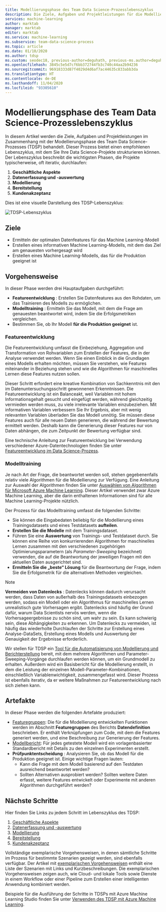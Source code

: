 ```yaml
---
title: Modellierungsphase des Team Data Science-Prozesslebenszyklus
description: Die Ziele, Aufgaben und Projektleistungen für die Modellierungsphase Ihrer Data Science-Projekte
services: machine-learning
author: marktab
manager: marktab
editor: marktab
ms.service: machine-learning
ms.subservice: team-data-science-process
ms.topic: article
ms.date: 01/10/2020
ms.author: tdsp
ms.custom: seodec18, previous-author=deguhath, previous-ms.author=deguhath
ms.openlocfilehash: 3845c5e5d7cf6bb372744fb3c740c44aa2b94236
ms.sourcegitcommit: 96918333d87f4029d4d6af7ac44635c833abb3da
ms.translationtype: HT
ms.contentlocale: de-DE
ms.lasthandoff: 11/04/2020
ms.locfileid: "93305610"
---
```

# <a name="modeling-stage-of-the-team-data-science-process-lifecycle"></a>Modellierungsphase des Team Data Science-Prozesslebenszyklus

In diesem Artikel werden die Ziele, Aufgaben und Projektleistungen im Zusammenhang mit der Modellierungsphase des Team Data Science-Prozesses (TDSP) behandelt. Dieser Prozess bietet einen empfohlenen Lebenszyklus, mit dem Sie Ihre Data Science-Projekte strukturieren können. Der Lebenszyklus beschreibt die wichtigsten Phasen, die Projekte typischerweise, oft iterativ, durchlaufen:

   1. **Geschäftliche Aspekte**
   2. **Datenerfassung und -auswertung**
   3. **Modellierung**
   4. **Bereitstellung**
   5. **Kundenakzeptanz**

Dies ist eine visuelle Darstellung des TDSP-Lebenszyklus:

![TDSP-Lebenszyklus](./media/lifecycle/tdsp-lifecycle2.png) 


## <a name="goals"></a>Ziele
* Ermitteln der optimalen Datenfeatures für das Machine Learning-Modell
* Erstellen eines informativen Machine Learning-Modells, mit dem das Ziel am genauesten vorhergesagt wird
* Erstellen eines Machine Learning-Modells, das für die Produktion geeignet ist

## <a name="how-to-do-it"></a>Vorgehensweise
In dieser Phase werden drei Hauptaufgaben durchgeführt:

  * **Featureentwicklung** : Erstellen Sie Datenfeatures aus den Rohdaten, um das Trainieren des Modells zu ermöglichen.
  * **Modelltraining** : Ermitteln Sie das Modell, mit dem die Frage am genauesten beantwortet wird, indem Sie die Erfolgsmetriken vergleichen.
  * Bestimmen Sie, ob Ihr Modell **für die Produktion geeignet** ist.

### <a name="feature-engineering"></a>Featureentwicklung
Die Featureentwicklung umfasst die Einbeziehung, Aggregation und Transformation von Rohvariablen zum Erstellen der Features, die in der Analyse verwendet werden. Wenn Sie einen Einblick in die Grundlagen eines Modells erhalten möchten, müssen Sie verstehen, wie Features miteinander in Beziehung stehen und wie die Algorithmen für maschinelles Lernen diese Features nutzen sollen. 

Dieser Schritt erfordert eine kreative Kombination von Sachkenntnis mit den im Datenuntersuchungsschritt gewonnenen Erkenntnissen. Die Featureentwicklung ist ein Balanceakt, weil Variablen mit hohem Informationsgehalt gesucht und eingefügt werden, während gleichzeitig vermieden werden muss, zu viele irrelevante Variablen einzubeziehen. Mit informativen Variablen verbessern Sie Ihr Ergebnis, aber mit wenig relevanten Variablen überladen Sie das Modell unnötig. Sie müssen diese Features auch für alle neuen Daten generieren, die während der Bewertung ermittelt werden. Deshalb kann die Generierung dieser Features nur von Daten abhängen, die zum Zeitpunkt der Bewertung verfügbar sind. 

Eine technische Anleitung zur Featureentwicklung bei Verwendung verschiedener Azure-Datentechnologien finden Sie unter [Featureentwicklung im Data Science-Prozess](create-features.md). 

### <a name="model-training"></a>Modelltraining
Je nach Art der Frage, die beantwortet werden soll, stehen gegebenenfalls relativ viele Algorithmen für die Modellierung zur Verfügung. Eine Anleitung zur Auswahl der Algorithmen finden Sie unter [Auswählen von Algorithmen für Microsoft Azure Machine Learning](../how-to-select-algorithms.md). Dieser Artikel verwendet zwar Azure Machine Learning, aber die darin enthaltenen Informationen sind für alle Machine Learning-Projekte nützlich. 

Der Prozess für das Modelltraining umfasst die folgenden Schritte: 

   * Sie können die Eingabedaten beliebig für die Modellierung eines Trainingsdatasets und eines Testdatasets **aufteilen**.
   * **Erstellen Sie die Modelle** mit dem Trainingsdataset.
   * Führen Sie eine **Auswertung** von Trainings- und Testdataset durch. Sie können eine Reihe von konkurrierenden Algorithmen for maschinelles Lernen zusammen mit den verschiedenen zugehörigen Optimierungsparametern (als *Parameter-Sweeping* bezeichnet) verwenden, die auf die Beantwortung der jeweiligen Fragen mit den aktuellen Daten ausgerichtet sind.
   * **Ermitteln Sie die „beste“ Lösung** für die Beantwortung der Frage, indem Sie die Erfolgsmetrik für die alternativen Methoden vergleichen.

> [!NOTE]
> **Vermeiden von Datenlecks** : Datenlecks können dadurch verursacht werden, dass Daten von außerhalb des Trainingsdatasets einbezogen werden, sodass ein Modell oder ein Algorithmus für maschinelles Lernen unrealistisch gute Vorhersagen ergibt. Datenlecks sind häufig der Grund dafür, warum Data Scientists nervös werden, wenn die Vorhersageergebnisse zu schön sind, um wahr zu sein. Es kann schwierig sein, diese Abhängigkeiten zu erkennen. Um Datenlecks zu vermeiden, ist häufig das wiederholte Durchlaufen der Schritte zur Erstellung eines Analyse-DataSets, Erstellung eines Modells und Auswertung der Genauigkeit der Ergebnisse erforderlich. 
> 
> 

Wir stellen für TDSP ein [Tool für die Automatisierung von Modellierung und Berichterstellung](https://github.com/Azure/Azure-TDSP-Utilities/blob/master/DataScienceUtilities/Modeling) bereit, mit dem mehrere Algorithmen und Parameter-Sweeping-Vorgänge durchlaufen werden können, um ein Grundmodell zu erhalten. Außerdem wird ein Basisbericht für die Modellierung erstellt, in dem die Leistung der einzelnen Modell-Parameter-Kombinationen, einschließlich Variablenwichtigkeit, zusammengefasst wird. Dieser Prozess ist ebenfalls iterativ, da er weitere Maßnahmen zur Featureentwicklung nach sich ziehen kann. 

## <a name="artifacts"></a>Artefakte
In dieser Phase werden die folgenden Artefakte produziert:

   * [Featuregruppen](https://github.com/Azure/Azure-TDSP-ProjectTemplate/blob/master/Docs/Data_Report/Data%20Defintion.md): Die für die Modellierung entwickelten Funktionen werden im Abschnitt **Featuregruppen** des Berichts **Datendefinition** beschrieben. Er enthält Verknüpfungen zum Code, mit dem die Features generiert werden, und eine Beschreibung zur Generierung der Features.
   * [Modellbericht](https://github.com/Azure/Azure-TDSP-ProjectTemplate/blob/master/Docs/Model/Model%201/Model%20Report.md): Für jedes getestete Modell wird ein vorlagenbasierter Standardbericht mit Details zu den einzelnen Experimenten erstellt.
   * **Prüfpunktentscheidung** : Analysieren Sie, ob das Modell für die Produktion geeignet ist. Einige wichtige Fragen lauten:
     * Kann die Frage mit dem Modell basierend auf den Testdaten ausreichend beantwortet werden? 
     * Sollten Alternativen ausprobiert werden? Sollten weitere Daten erfasst, weitere Features entwickelt oder Experimente mit anderen Algorithmen durchgeführt werden?

## <a name="next-steps"></a>Nächste Schritte

Hier finden Sie Links zu jedem Schritt im Lebenszyklus des TDSP:

   1. [Geschäftliche Aspekte](lifecycle-business-understanding.md)
   2. [Datenerfassung und -auswertung](lifecycle-data.md)
   3. [Modellierung](lifecycle-modeling.md)
   4. [Bereitstellung](lifecycle-deployment.md)
   5. [Kundenakzeptanz](lifecycle-acceptance.md)

Vollständige exemplarische Vorgehensweisen, in denen sämtliche Schritte im Prozess für bestimmte Szenarien gezeigt werden, sind ebenfalls verfügbar. Der Artikel mit [exemplarischen Vorgehensweisen](walkthroughs.md) enthält eine Liste der Szenarien mit Links und Kurzbeschreibungen. Die exemplarischen Vorgehensweisen zeigen auch, wie Cloud- und lokale Tools sowie Dienste in einem Workflow oder einer Pipeline zum Erstellen einer intelligenten Anwendung kombiniert werden. 

Beispiele für die Ausführung der Schritte in TDSPs mit Azure Machine Learning Studio finden Sie unter [Verwenden des TDSP mit Azure Machine Learning](./index.yml).